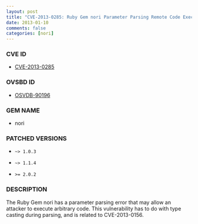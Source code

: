 ```yaml
---
layout: post
title: "CVE-2013-0285: Ruby Gem nori Parameter Parsing Remote Code Execution"
date: 2013-01-10
comments: false
categories: [nori]
---
```



### CVE ID

* [CVE-2013-0285](http://osvdb.org/show/osvdb/90196)



### OVSBD ID

* [OSVDB-90196](http://osvdb.org/show/osvdb/90196)


### GEM NAME

* nori


### PATCHED VERSIONS


* `~> 1.0.3`

* `~> 1.1.4`

* `>= 2.0.2`


### DESCRIPTION

The Ruby Gem nori has a parameter parsing error that may allow an attacker
to execute arbitrary code. This vulnerability has to do with type casting
during parsing, and is related to CVE-2013-0156.

